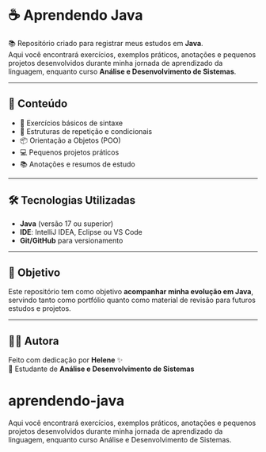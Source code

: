 # ☕ Aprendendo Java  

📚 Repositório criado para registrar meus estudos em **Java**.  
Aqui você encontrará exercícios, exemplos práticos, anotações e pequenos projetos desenvolvidos durante minha jornada de aprendizado da linguagem, enquanto curso **Análise e Desenvolvimento de Sistemas**.  

---

## 🚀 Conteúdo
- 📝 Exercícios básicos de sintaxe  
- 🔄 Estruturas de repetição e condicionais  
- 📦 Orientação a Objetos (POO)  
- 💻 Pequenos projetos práticos  
- 📚 Anotações e resumos de estudo  

---

## 🛠 Tecnologias Utilizadas
- **Java** (versão 17 ou superior)  
- **IDE**: IntelliJ IDEA, Eclipse ou VS Code  
- **Git/GitHub** para versionamento  

---

## 🎯 Objetivo
Este repositório tem como objetivo **acompanhar minha evolução em Java**, servindo tanto como portfólio quanto como material de revisão para futuros estudos e projetos.

---

## 👩‍💻 Autora
Feito com dedicação por **Helene** ✨  
📌 Estudante de **Análise e Desenvolvimento de Sistemas**  


# aprendendo-java
Aqui você encontrará exercícios, exemplos práticos, anotações e pequenos projetos desenvolvidos durante minha jornada de aprendizado da linguagem, enquanto curso Análise e Desenvolvimento de Sistemas.
